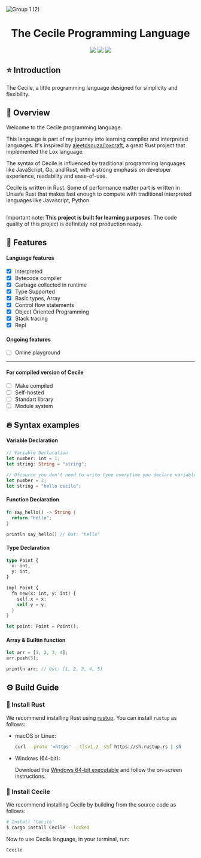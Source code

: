 ![Group 1 (2)](https://github.com/Hollowloki/Cecile/assets/104183502/ebdd205b-d226-4597-a033-39c6bd4fd8a9)

<h1 align="center">The Cecile Programming Language</h1>

<p align="center">
  <img src="https://img.shields.io/crates/d/Cecile?style=for-the-badge" />
  <img src="https://img.shields.io/crates/l/Cecile?style=for-the-badge" />
  <img src="https://img.shields.io/github/stars/Hollowloki/Cecile?style=for-the-badge&logo=trustpilot" />

</p>

## ⭐ Introduction

The Cecile, a little programming language designed for simplicity and flexibility.

## 🍎 Overview

Welcome to the Cecile programming language.

This language is part of my journey into learning compiler and interpreted languages. It's inspired by [ajeetdsouza/loxcraft](https://github.com/ajeetdsouza/loxcraft), a great Rust project that implemented the Lox language.

The syntax of Cecile is influenced by traditional programming languages like JavaScript, Go, and Rust, with a strong emphasis on developer experience, readability and ease-of-use.

Cecile is written in Rust. Some of performance matter part is written in Unsafe Rust that makes fast enough to compete with traditional interpreted languages like Javascript, Python.

##

Important note: **This project is built for learning purposes**. The code quality of this project is definitely not production ready.

## 📕 Features

#### Language features

- [x] Interpreted
- [x] Bytecode compiler
- [x] Garbage collected in runtime
- [x] Type Supported
- [x] Basic types, Array
- [x] Control flow statements
- [x] Object Oriented Programming
- [x] Stack tracing
- [x] Repl

#### Ongoing features

- [ ] Online playground

---

#### For compiled version of Cecile

- [ ] Make compiled
- [ ] Self-hosted
- [ ] Standart library
- [ ] Module system

## 🔥 Syntax examples

#### Variable Declaration

```rust
// Variable Declaration
let number: int = 1;
let string: String = "string";

// Ofcource you don't need to write type everytime you declare variable
let number = 2;
let string = "hello cecile";

```

#### Function Declaration

```rust
fn say_hello() -> String {
  return "hello";
}

println say_hello() // Out: "hello"
```

#### Type Declaration

```rust
type Point {
  x: int,
  y: int,
}

impl Point {
  fn new(x: int, y: int) {
    self.x = x;
    self.y = y;
  }
}

let point: Point = Point();
```

#### Array & Builtin function

```rust
let arr = [1, 2, 3, 4];
arr.push(5);

println arr; // Out: [1, 2, 3, 4, 5]
```

## ⚙️️ Build Guide

### 🦀 Install Rust

We recommend installing Rust using [rustup](https://www.rustup.rs/). You can install `rustup` as follows:

- macOS or Linux:

  ```bash
  curl --proto '=https' --tlsv1.2 -sSf https://sh.rustup.rs | sh
  ```

- Windows (64-bit):

  Download the [Windows 64-bit executable](https://win.rustup.rs/x86_64) and follow the on-screen instructions.

### 🐙 Install Cecile

We recommend installing Cecile by building from the source code as follows:

```bash
# Install 'Cecile'
$ cargo install Cecile --locked
```

Now to use Cecile language, in your terminal, run:

```bash
Cecile
```
